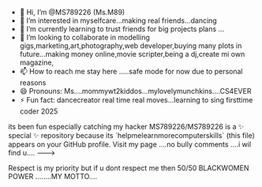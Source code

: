 - 👋 Hi, I’m @MS789226   (Ms.M89)
- 👀 I’m interested in myselfcare...making real friends...dancing
- 🌱 I’m currently learning to trust friends for big projects plans ...
- 💞️ I’m looking to collaborate in modelling gigs,marketing,art,photography,web developer,buying many plots in future...making money online,movie scripter,being a dj,create mi own magazine,
- 📫 How to reach me stay here .....safe mode for now due to personal reasons
- 😄 Pronouns: Ms....mommywt2kiddos...mylovelymunchkins....CS4EVER
- ⚡ Fun fact: dancecreator  real time real moves...learning to sing
firsttime coder 2025
<!--->its been fun especially catching my hacker 
MS789226/MS789226 is a ✨ special ✨ repository because its `helpmelearnmorecomputerskills` (this file) appears on your GitHub profile.
Visit my page ....no bully comments ....i wil find u....
--->
Respect is my priority but if u dont respect me then 50/50
BLACKWOMEN  POWER ........MY MOTTO....
